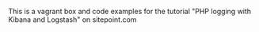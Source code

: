 This is a vagrant box and code examples for the tutorial "PHP logging with Kibana and Logstash" on sitepoint.com
